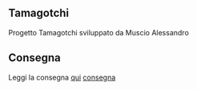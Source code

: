 ## Tamagotchi

Progetto Tamagotchi sviluppato da Muscio Alessandro

## Consegna

Leggi la consegna [qui](.github/TamaBase.pdf)
<a href=".github/TamaBase.pdf">consegna</a>
